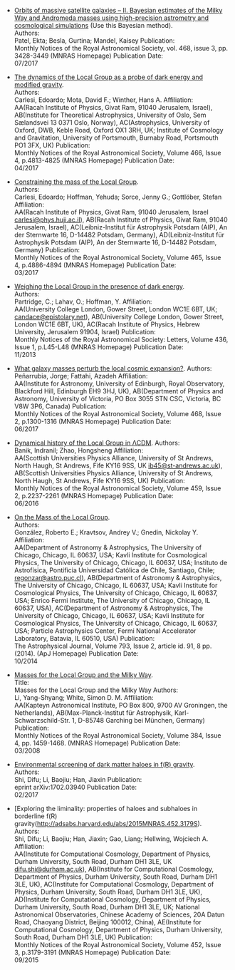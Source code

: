 * [Orbits of massive satellite galaxies – II. Bayesian estimates of the Milky Way and Andromeda masses using high-precision astrometry and 
cosmological simulations](http://adsabs.harvard.edu/abs/2017MNRAS.468.3428P) (Use this Bayesian method).  
Authors:	
Patel, Ekta; Besla, Gurtina; Mandel, Kaisey
Publication:	
Monthly Notices of the Royal Astronomical Society, vol. 468, issue 3, pp. 3428-3449 (MNRAS Homepage)
Publication Date:	
07/2017

* [The dynamics of the Local Group as a probe of dark energy and modified gravity](http://adsabs.harvard.edu/abs/2017MNRAS.466.4813C).  
Authors:	
Carlesi, Edoardo; Mota, David F.; Winther, Hans A.
Affiliation:	
AA(Racah Institute of Physics, Givat Ram, 91040 Jerusalem, Israel), AB(Institute for Theoretical Astrophysics, University of Oslo, Sem Sælandsvei 13 0371 Oslo, Norway), AC(Astrophysics, University of Oxford, DWB, Keble Road, Oxford OX1 3RH, UK; Institute of Cosmology and Gravitation, University of Portsmouth, Burnaby Road, Portsmouth PO1 3FX, UK)
Publication:	
Monthly Notices of the Royal Astronomical Society, Volume 466, Issue 4, p.4813-4825 (MNRAS Homepage)
Publication Date:	
04/2017

* [Constraining the mass of the Local Group](http://adsabs.harvard.edu/abs/2017MNRAS.465.4886C).  
Authors:	
Carlesi, Edoardo; Hoffman, Yehuda; Sorce, Jenny G.; Gottlöber, Stefan
Affiliation:	
AA(Racah Institute of Physics, Givat Ram, 91040 Jerusalem, Israel carlesi@phys.huji.ac.il), AB(Racah Institute of Physics, Givat Ram, 91040 Jerusalem, Israel), AC(Leibniz-Institut für Astrophysik Potsdam (AIP), An der Sternwarte 16, D-14482 Potsdam, Germany), AD(Leibniz-Institut für Astrophysik Potsdam (AIP), An der Sternwarte 16, D-14482 Potsdam, Germany)
Publication:	
Monthly Notices of the Royal Astronomical Society, Volume 465, Issue 4, p.4886-4894 (MNRAS Homepage)
Publication Date:	
03/2017

* [Weighing the Local Group in the presence of dark energy](http://adsabs.harvard.edu/doi/10.1093/mnrasl/slt109).  
Authors:	
Partridge, C.; Lahav, O.; Hoffman, Y.
Affiliation:	
AA(University College London, Gower Street, London WC1E 6BT, UK; candace@epistolary.net), AB(University College London, Gower Street, London WC1E 6BT, UK), AC(Racah Institute of Physics, Hebrew University, Jerusalem 91904, Israel)
Publication:	
Monthly Notices of the Royal Astronomical Society: Letters, Volume 436, Issue 1, p.L45-L48 (MNRAS Homepage)
Publication Date:	
11/2013

* [What galaxy masses perturb the local cosmic expansion?](http://adsabs.harvard.edu/abs/2017MNRAS.468.1300P).
Authors:	
Peñarrubia, Jorge; Fattahi, Azadeh
Affiliation:	
AA(Institute for Astronomy, University of Edinburgh, Royal Observatory, Blackford Hill, Edinburgh EH9 3HJ, UK), AB(Department of Physics and Astronomy, University of Victoria, PO Box 3055 STN CSC, Victoria, BC V8W 3P6, Canada)
Publication:	
Monthly Notices of the Royal Astronomical Society, Volume 468, Issue 2, p.1300-1316 (MNRAS Homepage)
Publication Date:	
06/2017

* [Dynamical history of the Local Group in ΛCDM](http://adsabs.harvard.edu/abs/2016MNRAS.459.2237B).
Authors:	
Banik, Indranil; Zhao, Hongsheng
Affiliation:	
AA(Scottish Universities Physics Alliance, University of St Andrews, North Haugh, St Andrews, Fife KY16 9SS, UK ib45@st-andrews.ac.uk), AB(Scottish Universities Physics Alliance, University of St Andrews, North Haugh, St Andrews, Fife KY16 9SS, UK)
Publication:	
Monthly Notices of the Royal Astronomical Society, Volume 459, Issue 2, p.2237-2261 (MNRAS Homepage)
Publication Date:	
06/2016

* [On the Mass of the Local Group](http://adsabs.harvard.edu/abs/2014ApJ...793...91G).  
Authors:	
González, Roberto E.; Kravtsov, Andrey V.; Gnedin, Nickolay Y.
Affiliation:	
AA(Department of Astronomy & Astrophysics, The University of Chicago, Chicago, IL 60637, USA; Kavli Institute for Cosmological Physics, The University of Chicago, Chicago, IL 60637, USA; Instituto de Astrofísica, Pontificia Universidad Católica de Chile, Santiago, Chile; regonzar@astro.puc.cl), AB(Department of Astronomy & Astrophysics, The University of Chicago, Chicago, IL 60637, USA; Kavli Institute for Cosmological Physics, The University of Chicago, Chicago, IL 60637, USA; Enrico Fermi Institute, The University of Chicago, Chicago, IL 60637, USA), AC(Department of Astronomy & Astrophysics, The University of Chicago, Chicago, IL 60637, USA; Kavli Institute for Cosmological Physics, The University of Chicago, Chicago, IL 60637, USA; Particle Astrophysics Center, Fermi National Accelerator Laboratory, Batavia, IL 60510, USA)
Publication:	
The Astrophysical Journal, Volume 793, Issue 2, article id. 91, 8 pp. (2014). (ApJ Homepage)
Publication Date:	
10/2014

* [Masses for the Local Group and the Milky Way](http://adsabs.harvard.edu/doi/10.1111/j.1365-2966.2007.12748.x).  
Title:	
Masses for the Local Group and the Milky Way
Authors:	
Li, Yang-Shyang; White, Simon D. M.
Affiliation:	
AA(Kapteyn Astronomical Institute, PO Box 800, 9700 AV Groningen, the Netherlands), AB(Max-Planck-Institut für Astrophysik, Karl-Schwarzschild-Str. 1, D-85748 Garching bei München, Germany)
Publication:	
Monthly Notices of the Royal Astronomical Society, Volume 384, Issue 4, pp. 1459-1468. (MNRAS Homepage)
Publication Date:	
03/2008

* [Environmental screening of dark matter haloes in f(R) gravity](http://adsabs.harvard.edu/abs/2017arXiv170203940S).  
Authors:	
Shi, Difu; Li, Baojiu; Han, Jiaxin
Publication:	
eprint arXiv:1702.03940
Publication Date:	
02/2017

* [Exploring the liminality: properties of haloes and subhaloes in borderline f(R) gravity(http://adsabs.harvard.edu/abs/2015MNRAS.452.3179S).  
Authors:	
Shi, Difu; Li, Baojiu; Han, Jiaxin; Gao, Liang; Hellwing, Wojciech A.
Affiliation:	
AA(Institute for Computational Cosmology, Department of Physics, Durham University, South Road, Durham DH1 3LE, UK difu.shi@durham.ac.uk), AB(Institute for Computational Cosmology, Department of Physics, Durham University, South Road, Durham DH1 3LE, UK), AC(Institute for Computational Cosmology, Department of Physics, Durham University, South Road, Durham DH1 3LE, UK), AD(Institute for Computational Cosmology, Department of Physics, Durham University, South Road, Durham DH1 3LE, UK; National Astronomical Observatories, Chinese Academy of Sciences, 20A Datun Road, Chaoyang District, Beijing 100012, China), AE(Institute for Computational Cosmology, Department of Physics, Durham University, South Road, Durham DH1 3LE, UK)
Publication:	
Monthly Notices of the Royal Astronomical Society, Volume 452, Issue 3, p.3179-3191 (MNRAS Homepage)
Publication Date:	
09/2015 

